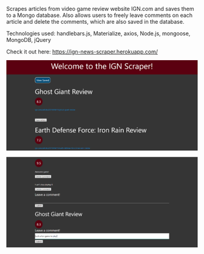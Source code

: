 Scrapes articles from video game review website IGN.com and saves them to a Mongo database. Also allows users to freely leave comments on each article and delete the comments, which are also saved in the database.

Technologies used: handlebars.js, Materialize, axios, Node.js, mongoose, MongoDB, jQuery

Check it out here: https://ign-news-scraper.herokuapp.com/

![alt text](https://raw.githubusercontent.com/sethbaldridge87/ign_scrape/master/ign1.PNG)

![alt text](https://raw.githubusercontent.com/sethbaldridge87/ign_scrape/master/ign2.PNG)
